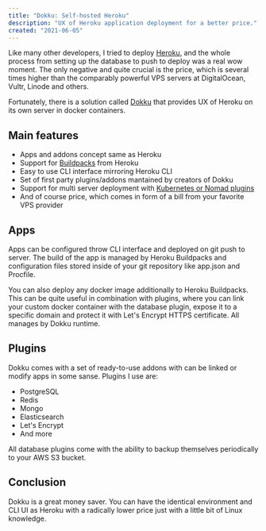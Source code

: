 ```yaml
---
title: "Dokku: Self-hosted Heroku"
description: "UX of Heroku application deployment for a better price."
created: "2021-06-05"
---
```


Like many other developers, I tried to deploy [Heroku](https://heroku.com), and the whole process from setting up the database to push to deploy was a real wow moment. The only negative and quite crucial is the price, which is several times higher than the comparably powerful VPS servers at DigitalOcean, Vultr, Linode and others.

Fortunately, there is a solution called [Dokku](https://dokku.com) that provides UX of Heroku on its own server in docker containers.

## Main features

- Apps and addons concept same as Heroku
- Support for [Buildpacks](https://devcenter.heroku.com/articles/buildpacks) from Heroku
- Easy to use CLI interface mirroring Heroku CLI
- Set of first party plugins/addons mantained by creators of Dokku
- Support for multi server deployment with [Kubernetes or Nomad plugins](https://dokku.com/docs/advanced-usage/schedulers/alternate-schedulers/)
- And of course price, which comes in form of a bill from your favorite VPS provider

## Apps

Apps can be configured throw CLI interface and deployed on git push to server. The build of the app is managed by Heroku Buildpacks and configuration files stored inside of your git repository like app.json and Procfile.

You can also deploy any docker image additionally to Heroku Buildpacks. This can be quite useful in combination with plugins, where you can link your custom docker container with the database plugin, expose it to a specific domain and protect it with Let's Encrypt HTTPS certificate. All manages by Dokku runtime.

## Plugins

Dokku comes with a set of ready-to-use addons with can be linked or modify apps in some sanse. Plugins I use are:

- PostgreSQL
- Redis
- Mongo
- Elasticsearch
- Let's Encrypt
- And more

All database plugins come with the ability to backup themselves periodically to your AWS S3 bucket.

## Conclusion

Dokku is a great money saver. You can have the identical environment and CLI UI as Heroku with a radically lower price just with a little bit of Linux knowledge.
